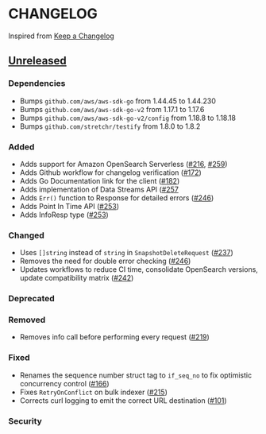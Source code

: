 # CHANGELOG

Inspired from [Keep a Changelog](https://keepachangelog.com/en/1.0.0/)

## [Unreleased]

### Dependencies

- Bumps `github.com/aws/aws-sdk-go` from 1.44.45 to 1.44.230
- Bumps `github.com/aws/aws-sdk-go-v2` from 1.17.1 to 1.17.6
- Bumps `github.com/aws/aws-sdk-go-v2/config` from 1.18.8 to 1.18.18
- Bumps `github.com/stretchr/testify` from 1.8.0 to 1.8.2

### Added

- Adds support for Amazon OpenSearch Serverless ([#216](https://github.com/opensearch-project/opensearch-go/pull/216), [#259](https://github.com/opensearch-project/opensearch-go/pull/259))
- Adds Github workflow for changelog verification ([#172](https://github.com/opensearch-project/opensearch-go/pull/172))
- Adds Go Documentation link for the client ([#182](https://github.com/opensearch-project/opensearch-go/pull/182))
- Adds implementation of Data Streams API ([#257](https://github.com/opensearch-project/opensearch-go/pull/257)
- Adds `Err()` function to Response for detailed errors ([#246](https://github.com/opensearch-project/opensearch-go/pull/246))
- Adds Point In Time API ([#253](https://github.com/opensearch-project/opensearch-go/pull/253))
- Adds InfoResp type ([#253](https://github.com/opensearch-project/opensearch-go/pull/253))

### Changed

- Uses `[]string` instead of `string` in `SnapshotDeleteRequest` ([#237](https://github.com/opensearch-project/opensearch-go/pull/237))
- Removes the need for double error checking ([#246](https://github.com/opensearch-project/opensearch-go/pull/246))
- Updates workflows to reduce CI time, consolidate OpenSearch versions, update compatibility matrix ([#242](https://github.com/opensearch-project/opensearch-go/pull/242))

### Deprecated

### Removed

- Removes info call before performing every request ([#219](https://github.com/opensearch-project/opensearch-go/pull/219))

### Fixed

- Renames the sequence number struct tag to `if_seq_no` to fix optimistic concurrency control ([#166](https://github.com/opensearch-project/opensearch-go/pull/166))
- Fixes `RetryOnConflict` on bulk indexer ([#215](https://github.com/opensearch-project/opensearch-go/pull/215))
- Corrects curl logging to emit the correct URL destination ([#101](https://github.com/opensearch-project/opensearch-go/pull/101))

### Security

[Unreleased]: https://github.com/opensearch-project/opensearch-go/compare/2.1...HEAD